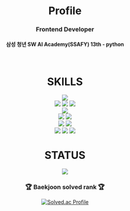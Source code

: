 <div align="center">
  <h1>Profile</h1>
  <h3>Frontend Developer</h4>
  <h4>삼성 청년 SW AI Academy(SSAFY) 13th - python </h4>
  <br>

  <h1>SKILLS</h1>

  <!-- 언어 -->
  <img src="https://img.shields.io/badge/python-3776AB?style=for-the-badge&logo=python&logoColor=white">
  <br>

  <!-- 프론트엔드 -->
  <img src="https://img.shields.io/badge/html5-E34F26?style=for-the-badge&logo=html5&logoColor=white">
  <img src="https://img.shields.io/badge/css-1572B6?style=for-the-badge&logo=css3&logoColor=white">
  <img src="https://img.shields.io/badge/javascript-F7DF1E?style=for-the-badge&logo=javascript&logoColor=black">
  <br>

  <!-- 데이터베이스 -->
  <img src="https://img.shields.io/badge/mysql-4479A1?style=for-the-badge&logo=mysql&logoColor=white">
  <br>

  <!-- 프론트 프레임워크 -->
  <img src="https://img.shields.io/badge/react-61DAFB?style=for-the-badge&logo=react&logoColor=black">
  <img src="https://img.shields.io/badge/vue.js-4FC08D?style=for-the-badge&logo=vue.js&logoColor=white">
  <br>

  <!-- 백엔드 프레임워크 -->
  <img src="https://img.shields.io/badge/django-092E20?style=for-the-badge&logo=django&logoColor=white">
  <img src="https://img.shields.io/badge/bootstrap-7952B3?style=for-the-badge&logo=bootstrap&logoColor=white">
  <br>

  <!-- 협업 및 기타 -->
  <img src="https://img.shields.io/badge/github-181717?style=for-the-badge&logo=github&logoColor=white">
  <img src="https://img.shields.io/badge/git-F05032?style=for-the-badge&logo=git&logoColor=white">
  <img src="https://img.shields.io/badge/fontawesome-339AF0?style=for-the-badge&logo=fontawesome&logoColor=white">
  <br>

  <h1>STATUS</h1>
  <!-- GitHub Stats -->
  <img src="https://github-readme-stats.vercel.app/api?username=daeyeon-lee&show_icons=true&theme=gruvbox">

  <br>
  <h3>🏆 Baekjoon solved rank 🏆</h3>
  	
  [![Solved.ac Profile](http://mazassumnida.wtf/api/v2/generate_badge?boj=angellee98)](https://solved.ac/angellee98)
  </div>
  <br>

</div>
